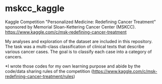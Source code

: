 # mskcc_kaggle
Kaggle Competition "Personalized Medicine: Redefining Cancer Treatment" sponsored by Memorial Sloan-Kettering Cancer Center (MSKCC).
https://www.kaggle.com/c/msk-redefining-cancer-treatment

My analyses and exploration of the dataset are included in this repository. The task was a multi-class classification of clinical texts that describe various cancer cases. The goal is to classify each case into a category of cancers.

*I wrote those codes for my own learning purpose and abide by the code/data sharing rules of the competition (https://www.kaggle.com/c/msk-redefining-cancer-treatment/rules)
